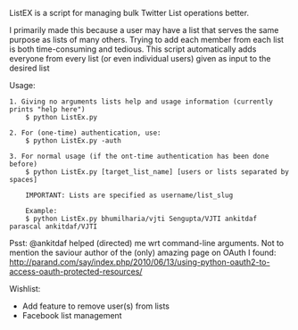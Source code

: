 ListEX is a script for managing bulk Twitter List operations better.

I primarily made this because a user may have a list that serves the same purpose as lists of many others. Trying to add each member from each list is both time-consuming and tedious.
This script automatically adds everyone from every list (or even individual users) given as input to the desired list


Usage:

	1. Giving no arguments lists help and usage information (currently prints "help here")
		$ python ListEx.py
	
	2. For (one-time) authentication, use:
		$ python ListEx.py -auth
	
	3. For normal usage (if the ont-time authentication has been done before)
		$ python ListEx.py [target_list_name] [users or lists separated by spaces]
	
		IMPORTANT: Lists are specified as username/list_slug
	
		Example:
		$ python ListEx.py bhumilharia/vjti Sengupta/VJTI ankitdaf parascal ankitdaf/VJTI
		

Psst:
	@ankitdaf helped (directed) me wrt command-line arguments.
	Not to mention the saviour author of the (only) amazing page on OAuth I found: http://parand.com/say/index.php/2010/06/13/using-python-oauth2-to-access-oauth-protected-resources/


Wishlist:
- Add feature to remove user(s) from lists
- Facebook list management

